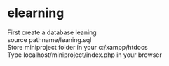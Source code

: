 # elearning
First create a database leaning   
	source pathname/leaning.sql  
Store miniproject folder in your c:/xampp/htdocs  
Type localhost/miniproject/index.php in your browser
